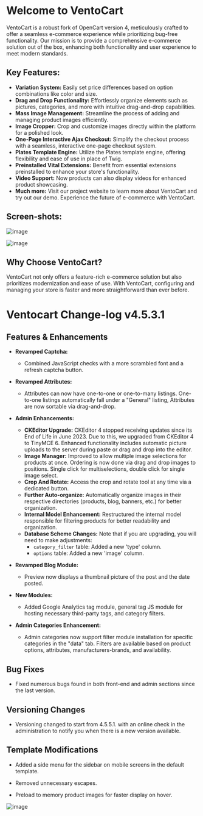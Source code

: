 # Welcome to VentoCart

VentoCart is a robust fork of OpenCart version 4, meticulously crafted to offer a seamless e-commerce experience while prioritizing bug-free functionality. Our mission is to provide a comprehensive e-commerce solution out of the box, enhancing both functionality and user experience to meet modern standards.

## Key Features:

- **Variation System:** Easily set price differences based on option combinations like color and size.
- **Drag and Drop Functionality:** Effortlessly organize elements such as pictures, categories, and more with intuitive drag-and-drop capabilities.
- **Mass Image Management:** Streamline the process of adding and managing product images efficiently.
- **Image Cropper:** Crop and customize images directly within the platform for a polished look.
- **One-Page Interactive Ajax Checkout:** Simplify the checkout process with a seamless, interactive one-page checkout system.
- **Plates Template Engine:** Utilize the Plates template engine, offering flexibility and ease of use in place of Twig.
- **Preinstalled Vital Extensions:** Benefit from essential extensions preinstalled to enhance your store's functionality.
- **Video Support:** Now products can also display videos for enhanced product showcasing.
- **Much more:** Visit our project website to learn more about VentoCart and try out our demo. Experience the future of e-commerce with VentoCart.

## Screen-shots:

![image](https://github.com/captainerd/VentoCart/assets/58100748/a1312ad4-97b8-4418-b2d0-b6c53b5eb3f2)

![image](https://github.com/captainerd/VentoCart/assets/58100748/54dd0c33-98e8-40b7-8976-d907d158e288)


## Why Choose VentoCart?

VentoCart not only offers a feature-rich e-commerce solution but also prioritizes modernization and ease of use. With VentoCart, configuring and managing your store is faster and more straightforward than ever before.

# Ventocart Change-log v4.5.3.1

## Features & Enhancements

- **Revamped Captcha:**
  - Combined JavaScript checks with a more scrambled font and a refresh captcha button.
  
- **Revamped Attributes:**
  - Attributes can now have one-to-one or one-to-many listings. One-to-one listings automatically fall under a "General" listing, Attributes are now sortable via drag-and-drop.

- **Admin Enhancements:**
  - **CKEditor Upgrade:** CKEditor 4 stopped receiving updates since its End of Life in June 2023. Due to this, we upgraded from CKEditor 4 to TinyMCE 6. Enhanced functionality includes automatic picture uploads to the server during paste or drag and drop into the editor.
  - **Image Manager:** Improved to allow multiple image selections for products at once. Ordering is now done via drag and drop images to positions. Single click for multiselections, double click for single image select.
  - **Crop And Rotate:** Access the crop and rotate tool at any time via a dedicated button.
  - **Further Auto-organize:** Automatically organize images in their respective directories (products, blog, banners, etc.) for better organization.
  - **Internal Model Enhancement:** Restructured the internal model responsible for filtering products for better readability and organization.
  - **Database Scheme Changes:** Note that if you are upgrading, you will need to make adjustments:
    - `category_filter` table: Added a new 'type' column.
    - `options` table: Added a new 'image' column.

- **Revamped Blog Module:**
  -  Preview now displays a thumbnail picture of the post and the date posted.

- **New Modules:**
  - Added Google Analytics tag module, general tag JS module for hosting necessary third-party tags, and category filters.

- **Admin Categories Enhancement:**
  - Admin categories now support filter module installation for specific categories in the "data" tab. Filters are available based on product options, attributes, manufacturers-brands, and availability.

## Bug Fixes

- Fixed numerous bugs found in both front-end and admin sections since the last version.

## Versioning Changes

- Versioning changed to start from 4.5.5.1. with an online check in the administration to notify you when there is a new version available.


## Template Modifications

- Added a side menu for the sidebar on mobile screens in the default template.

- Removed unnecessary escapes.

- Preload to memory product images for faster display on hover.


![image](https://github.com/captainerd/VentoCart/assets/58100748/e37c7923-4d03-496c-b40c-27587ada0645)


